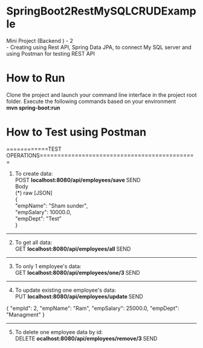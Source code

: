 # SpringBoot2RestMySQLCRUDExample
Mini Project (Backend ) - 2 <br>- Creating using Rest API, Spring Data JPA, to connect My SQL server and using Postman for testing REST API

# How to Run
<p>Clone the project and launch your command line interface in the project root folder. Execute the following commands based on your environment </br>
  <b> mvn spring-boot:run </b>
  
# How to Test using Postman

============TEST OPERATIONS=============================================

1. To create data:<br>
POST 	<b>localhost:8080/api/employees/save </b>	  SEND <br>
	Body<br>
		(*) raw   [JSON] <br>
{<br>
    "empName": "Sham sunder",<br>
    "empSalary": 10000.0,<br>
    "empDept": "Test"<br>
}

-------------------------------------------------------------------------------------
2. To get all data: <br>
GET  	<b>localhost:8080/api/employees/all  </b> 		SEND

-------------------------------------------------------------------------------------
3. To only 1 employee's data: <br>
GET  	<b>localhost:8080/api/employees/one/3  </b>	SEND

-------------------------------------------------------------------------------------
4. To update existing one employee's data: <br>
PUT	<b>localhost:8080/api/employees/update	</b>	SEND

{
    "empId": 2,
    "empName": "Ram",
    "empSalary": 25000.0,
    "empDept": "Managment"
}

-------------------------------------------------------------------------------------
5. To delete one employee data by id: <br>
DELETE	<b> ocalhost:8080/api/employees/remove/3 </b>	SEND

